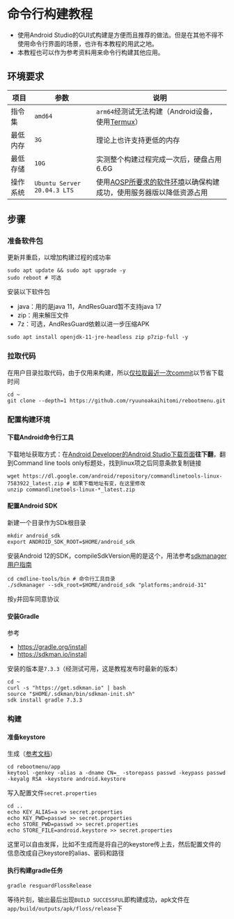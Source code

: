 # 命令行构建教程

* 使用Android Studio的GUI式构建是方便而且推荐的做法。但是在其他不得不使用命令行界面的场景，也许有本教程的用武之地。
* 本教程也可以作为参考资料用来命令行构建其他应用。

## 环境要求

项目|参数|说明
---|---|---
指令集|`amd64`|`arm64`经测试无法构建（Android设备，使用[Termux](https://termux.com)）
最低内存|`3G`|理论上也许支持更低的内存
最低存储|`10G`|实测整个构建过程完成一次后，硬盘占用6.6G
操作系统|`Ubuntu Server 20.04.3 LTS`|使用[AOSP所要求的软件环境](https://source.android.google.cn/setup/build/requirements#software-requirements)以确保构建成功，使用服务器版以降低资源占用

## 步骤

### 准备软件包

更新并重启，以增加构建过程的成功率

```shell
sudo apt update && sudo apt upgrade -y
sudo reboot # 可选
```

安装以下软件包
* java：用的是java 11，AndResGuard暂不支持java 17
* zip：用来解压文件
* 7z：可选，AndResGuard依赖以进一步压缩APK
```shell
sudo apt install openjdk-11-jre-headless zip p7zip-full -y
```

### 拉取代码

在用户目录拉取代码，由于仅用来构建，所以[仅拉取最近一次commit](https://git-scm.com/docs/git-clone#Documentation/git-clone.txt---depthltdepthgt)以节省下载时间

```shell
cd ~
git clone --depth=1 https://github.com/ryuunoakaihitomi/rebootmenu.git
```

### 配置构建环境

#### 下载Android命令行工具

下载地址获取方式：在[Android Developer的Android Studio下载页面](https://developer.android.google.cn/studio#downloads)**往下翻**，翻到Command line tools only标题处，找到linux项之后同意条款复制链接

```shell
wget https://dl.google.com/android/repository/commandlinetools-linux-7583922_latest.zip # 如果下载地址有变，在这里修改
unzip commandlinetools-linux-*_latest.zip
```

#### 配置Android SDK

新建一个目录作为SDk根目录

```shell
mkdir android_sdk
export ANDROID_SDK_ROOT=$HOME/android_sdk
```

安装Android 12的SDK，compileSdkVersion用的是这个，用法参考[sdkmanager用户指南](https://developer.android.google.cn/studio/command-line/sdkmanager?hl=zh_cn)

```shell
cd cmdline-tools/bin # 命令行工具目录
./sdkmanager --sdk_root=$HOME/android_sdk "platforms;android-31"
```

按`y`并回车同意协议

#### 安装Gradle

参考
* https://gradle.org/install
* https://sdkman.io/install

安装的版本是`7.3.3`（经测试可用，这是教程发布时最新的版本）

```shell
cd ~
curl -s "https://get.sdkman.io" | bash
source "$HOME/.sdkman/bin/sdkman-init.sh"
sdk install gradle 7.3.3
```

### 构建

#### 准备keystore

生成（[参考文档](https://docs.oracle.com/en/java/javase/11/tools/keytool.html)）

```shell
cd rebootmenu/app
keytool -genkey -alias a -dname CN=_ -storepass passwd -keypass passwd -keyalg RSA -keystore android.keystore
```

写入配置文件`secret.properties`

```shell
cd ..
echo KEY_ALIAS=a >> secret.properties
echo KEY_PWD=passwd >> secret.properties
echo STORE_PWD=passwd >> secret.properties
echo STORE_FILE=android.keystore >> secret.properties
```

这里可以自由发挥，比如不生成而是将自己的keystore传上去，然后配置文件的信息改成自己keystore的alias、密码和路径

#### 执行构建gradle任务

```shell
gradle resguardFlossRelease
```

等待片刻，输出最后出现`BUILD SUCCESSFUL`即构建成功，apk文件在`app/build/outputs/apk/floss/release`下